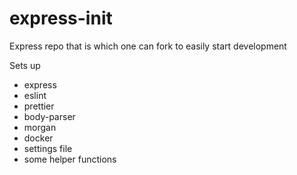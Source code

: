 # express-init

Express repo that is which one can fork to easily start development

Sets up
* express
* eslint
* prettier
* body-parser
* morgan
* docker
* settings file
* some helper functions